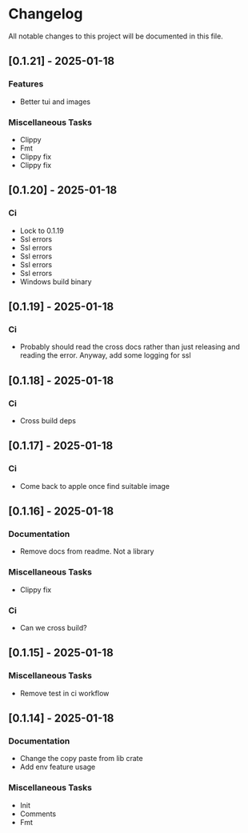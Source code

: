 # Changelog
All notable changes to this project will be documented in this file.

## [0.1.21] - 2025-01-18

### Features

- Better tui and images

### Miscellaneous Tasks

- Clippy
- Fmt
- Clippy fix
- Clippy fix

## [0.1.20] - 2025-01-18

### Ci

- Lock to 0.1.19
- Ssl errors
- Ssl errors
- Ssl errors
- Ssl errors
- Ssl errors
- Windows build binary

## [0.1.19] - 2025-01-18

### Ci

- Probably should read the cross docs rather than just releasing and reading the error. Anyway, add some logging for ssl

## [0.1.18] - 2025-01-18

### Ci

- Cross build deps

## [0.1.17] - 2025-01-18

### Ci

- Come back to apple once find suitable image

## [0.1.16] - 2025-01-18

### Documentation

- Remove docs from readme. Not a library

### Miscellaneous Tasks

- Clippy fix

### Ci

- Can we cross build?

## [0.1.15] - 2025-01-18

### Miscellaneous Tasks

- Remove test in ci workflow

## [0.1.14] - 2025-01-18

### Documentation

- Change the copy paste from lib crate
- Add env feature usage

### Miscellaneous Tasks

- Init
- Comments
- Fmt

